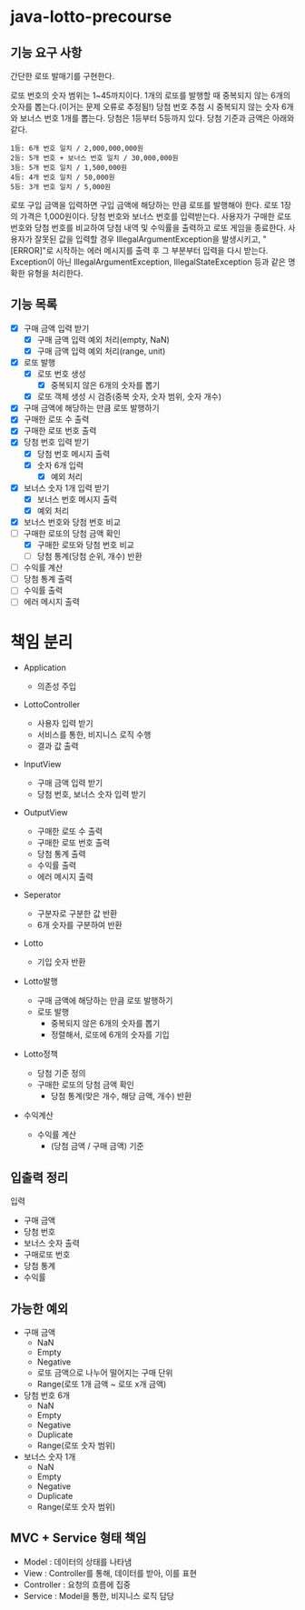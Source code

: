 # java-lotto-precourse
## 기능 요구 사항
간단한 로또 발매기를 구현한다.

로또 번호의 숫자 범위는 1~45까지이다.
1개의 로또를 발행할 때 중복되지 않는 6개의 숫자를 뽑는다.(이거는 문제 오류로 추정됨!)
당첨 번호 추첨 시 중복되지 않는 숫자 6개와 보너스 번호 1개를 뽑는다.
당첨은 1등부터 5등까지 있다. 당첨 기준과 금액은 아래와 같다.
```
1등: 6개 번호 일치 / 2,000,000,000원
2등: 5개 번호 + 보너스 번호 일치 / 30,000,000원
3등: 5개 번호 일치 / 1,500,000원
4등: 4개 번호 일치 / 50,000원
5등: 3개 번호 일치 / 5,000원
```
로또 구입 금액을 입력하면 구입 금액에 해당하는 만큼 로또를 발행해야 한다.
로또 1장의 가격은 1,000원이다.
당첨 번호와 보너스 번호를 입력받는다.
사용자가 구매한 로또 번호와 당첨 번호를 비교하여 당첨 내역 및 수익률을 출력하고 로또 게임을 종료한다.
사용자가 잘못된 값을 입력할 경우 IllegalArgumentException을 발생시키고, "[ERROR]"로 시작하는 에러 메시지를 출력 후 그 부분부터 입력을 다시 받는다.
Exception이 아닌 IllegalArgumentException, IllegalStateException 등과 같은 명확한 유형을 처리한다.

## 기능 목록
- [X] 구매 금액 입력 받기
  - [X] 구매 금액 입력 예외 처리(empty, NaN)
  - [X] 구매 금액 입력 예외 처리(range, unit)
- [X] 로또 발행
  - [X] 로또 번호 생성
    - [X] 중복되지 않은 6개의 숫자를 뽑기
  - [X] 로또 객체 생성 시 검증(중복 숫자, 숫자 범위, 숫자 개수)
- [X] 구매 금액에 해당하는 만큼 로또 발행하기
- [X] 구매한 로또 수 출력
- [X] 구매한 로또 번호 출력
- [X] 당첨 번호 입력 받기
  - [X] 당첨 번호 메시지 출력
  - [X] 숫자 6개 입력
    - [X] 예외 처리
- [X] 보너스 숫자 1개 입력 받기
  - [X] 보너스 번호 메시지 출력
  - [X] 예외 처리
- [X] 보너스 번호와 당첨 번호 비교
- [ ] 구매한 로또의 당첨 금액 확인
  - [X] 구매한 로또와 당첨 번호 비교
  - [ ] 당첨 통계(당첨 순위, 개수) 반환
- [ ] 수익률 계산
- [ ] 당첨 통계 출력
- [ ] 수익률 출력
- [ ] 에러 메시지 출력

# 책임 분리
- Application
  - 의존성 주입

- LottoController
  - 사용자 입력 받기
  - 서비스를 통한, 비지니스 로직 수행
  - 결과 값 출력

- InputView
  - 구매 금액 입력 받기
  - 당첨 번호, 보너스 숫자 입력 받기
- OutputView
  - 구매한 로또 수 출력
  - 구매한 로또 번호 출력
  - 당첨 통계 출력
  - 수익률 출력
  - 에러 메시지 출력

- Seperator
  - 구분자로 구분한 값 반환
  - 6개 숫자를 구분하여 반환

- Lotto
  - 기입 숫자 반환

- Lotto발행
  - 구매 금액에 해당하는 만큼 로또 발행하기
  - 로또 발행
    - 중복되지 않은 6개의 숫자를 뽑기
    - 정렬해서, 로또에 6개의 숫자를 기입
- Lotto정책
  - 당첨 기준 정의
  - 구매한 로또의 당첨 금액 확인
    - 당첨 통계(맞은 개수, 해당 금액, 개수) 반환
- 수익계산
  - 수익률 계산
    - (당첨 금액 / 구매 금액) 기준

## 입출력 정리
입력
- 구매 금액
- 당첨 번호
- 보너스 숫자
출력
- 구매로또 번호
- 당첨 통계
- 수익률

## 가능한 예외
- 구매 금액
  - NaN
  - Empty
  - Negative
  - 로또 금액으로 나누어 떨어지는 구매 단위
  - Range(로또 1개 금액 ~ 로또 x개 금액)
- 당첨 번호 6개
  - NaN
  - Empty
  - Negative
  - Duplicate
  - Range(로또 숫자 범위)
- 보너스 숫자 1개
  - NaN
  - Empty
  - Negative
  - Duplicate
  - Range(로또 숫자 범위)


MVC + Service 형태 책임
----
- Model : 데이터의 상태를 나타냄
- View : Controller를 통해, 데이터를 받아, 이를 표현
- Controller : 요청의 흐름에 집중
- Service : Model을 통한, 비지니스 로직 담당